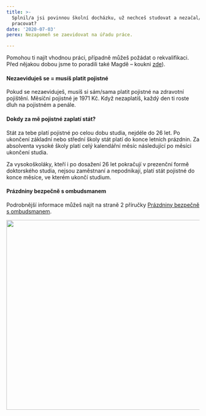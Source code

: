 ```yaml
---
title: >-
  Splnil/a jsi povinnou školní docházku, už nechceš studovat a nezačal/a jsi
  pracovat?
date: '2020-07-03'
perex: Nezapomeň se zaevidovat na úřadu práce.

---
```



<p>Pomohou ti najít vhodnou práci, případně můžeš požádat o rekvalifikaci. Před nějakou dobou jsme to poradili také Magdě – koukni <a href="registrace-na-up-a-rekvalifikace/">zde</a>).</p><h4>Nezaeviduješ se = musíš platit pojistné</h4><p>Pokud se nezaeviduješ, musíš si sám/sama platit pojistné na zdravotní pojištění. Měsíční pojistné je 1971 Kč. Když nezaplatíš, každý den ti roste dluh na pojistném a penále.</p><h4>Dokdy za mě pojistné zaplatí stát?</h4><p>Stát za tebe platí pojistné po celou dobu studia, nejdéle do 26 let. Po ukončení základní nebo střední školy stát platí do konce letních prázdnin. Za absolventa vysoké školy platí celý kalendářní měsíc následující po měsíci ukončení studia.</p><p>Za vysokoškoláky, kteří i po dosažení 26 let pokračují v prezenční formě doktorského studia, nejsou zaměstnaní a nepodnikají, platí stát pojistné do konce měsíce, ve kterém ukončí studium.</p><h4>Prázdniny bezpečně s ombudsmanem</h4><p>Podrobnější informace můžeš najít na straně 2 příručky <a href="https://www.ochrance.cz/fileadmin/user_upload/Letaky/Prazdniny-bezpecne.pdf" target="_blank">Prázdniny bezpečně s ombudsmanem</a>. </p><p><img src="uploads/RTEmagicC_koncim_se_studiem.png.png" height="495" width="591" alt="" /></p>

